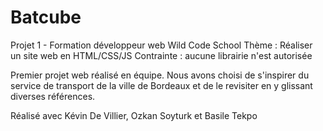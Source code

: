# Batcube

Projet 1 - Formation développeur web Wild Code School
Thème : Réaliser un site web en HTML/CSS/JS
Contrainte : aucune librairie n'est autorisée

Premier projet web réalisé en équipe.
Nous avons choisi de s'inspirer du service de transport de la ville de Bordeaux et de le revisiter en y glissant diverses références.

Réalisé avec Kévin De Villier, Ozkan Soyturk et Basile Tekpo
